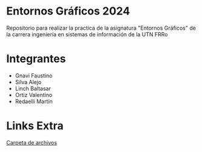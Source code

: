 # Entornos Gráficos 2024
Repositorio para realizar la practica de la asignatura "Entornos Gráficos" de la carrera ingeniería en sistemas de información de la UTN FRRo 

# Integrantes
- Gnavi Faustino
- Silva Alejo
- Linch Baltasar
- Ortiz Valentino
- Redaelli Martin



# Links Extra
[Carpeta de archivos](https://drive.google.com/drive/folders/1_mO5OaXHCMcR2bZKeVU76ZarQV-zXfJj?usp=sharing)
